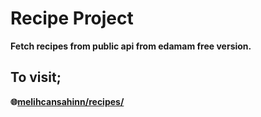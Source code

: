 # Recipe Project

**Fetch recipes from public api from edamam free version.**

## To visit;

**<p>🌐[melihcansahinn/recipes/](https://melihcansahinn.github.io/recipes/)</p>**
